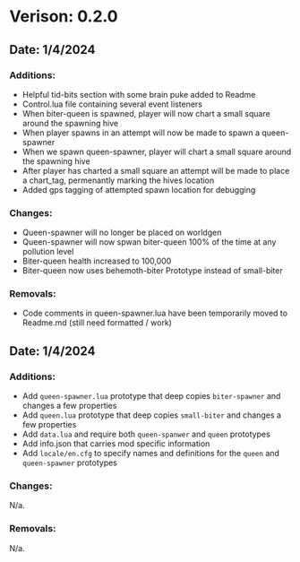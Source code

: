 # Verison: 0.2.0

## Date: 1/4/2024

### Additions:
+ Helpful tid-bits section with some brain puke added to Readme
+ Control.lua file containing several event listeners
+ When biter-queen is spawned, player will now chart a small square around the spawning hive
+ When player spawns in an attempt will now be made to spawn a queen-spawner
+ When we spawn queen-spawner, player will chart a small square around the spawning hive
+ After player has charted a small square an attempt will be made to place a chart_tag, permenantly marking the hives location
+ Added gps tagging of attempted spawn location for debugging

### Changes:
* Queen-spawner will no longer be placed on worldgen
* Queen-spawner will now spwan biter-queen 100% of the time at any pollution level
* Biter-queen health increased to 100,000
* Biter-queen now uses behemoth-biter Prototype instead of small-biter

### Removals:
- Code comments in queen-spawner.lua have been temporarily moved to Readme.md (still need formatted / work)

## Date: 1/4/2024

### Additions:
+ Add `queen-spawner.lua` prototype that deep copies `biter-spawner` and changes a few properties
+ Add `queen.lua` prototype that deep copies `small-biter` and changes a few properties
+ Add `data.lua` and require both `queen-spanwer` and `queen` prototypes
+ Add info.json that carries mod specific information
+ Add `locale/en.cfg` to specify names and definitions for the `queen` and `queen-spawner` prototypes

### Changes:
N/a.

### Removals:
N/a.